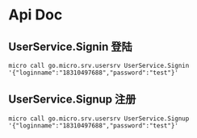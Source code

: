 # Api Doc

## UserService.Signin 登陆

```micro cli
micro call go.micro.srv.usersrv UserService.Signin '{"loginname":"18310497688","password":"test"}'
```

## UserService.Signup 注册

```micro cli
micro call go.micro.srv.usersrv UserService.Signup '{"loginname":"18310497688","password":"test"}'
```

